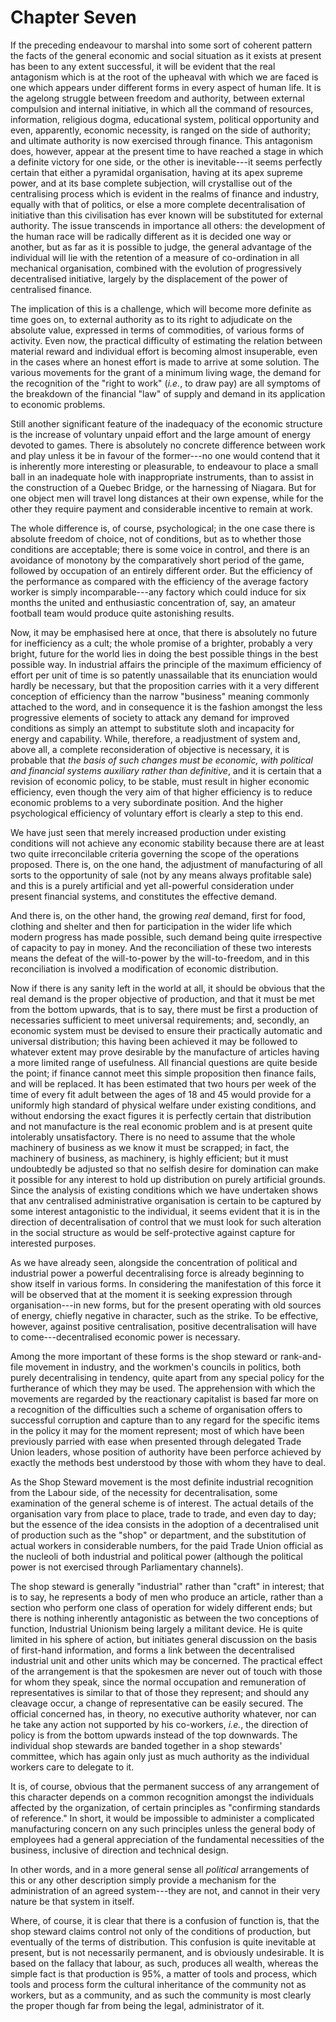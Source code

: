 # Chapter Seven

If the preceding endeavour to marshal into some sort of coherent pattern the facts of the general economic and social situation as it exists at present has been to any extent successful, it will be evident that the real antagonism which is at the root of the upheaval with which we are faced is one which appears under different forms in every aspect of human life. It is the agelong struggle between freedom and authority, between external compulsion and internal initiative, in which all the command of resources, information, religious dogma, educational system, political opportunity and even, apparently, economic necessity, is ranged on the side of authority; and ultimate authority is now exercised through finance. This antagonism does, however, appear at the present time to have reached a stage in which a definite victory for one side, or the other is inevitable---it seems perfectly certain that either a pyramidal organisation, having at its apex supreme power, and at its base complete subjection, will crystallise out of the centralising process which is evident in the realms of finance and industry, equally with that of politics, or else a more complete decentralisation of initiative than this civilisation has ever known will be substituted for external authority. The issue transcends in importance all others: the development of the human race will be radically different as it is decided one way or another, but as far as it is possible to judge, the general advantage of the individual will lie with the retention of a measure of co-ordination in all mechanical organisation, combined with the evolution of progressively decentralised initiative, largely by the displacement of the power of centralised finance.

The implication of this is a challenge, which will become more definite as time goes on, to external authority as to its right to adjudicate on the absolute value, expressed in terms of commodities, of various forms of activity. Even now, the practical difficulty of estimating the relation between material reward and individual effort is becoming almost insuperable, even in the cases where an honest effort is made to arrive at some solution. The various movements for the grant of a minimum living wage, the demand for the recognition of the "right to work" (*i.e.*, to draw pay) are all symptoms of the breakdown of the financial "law" of supply and demand in its application to economic problems.

Still another significant feature of the inadequacy of the economic structure is the increase of voluntary unpaid effort and the large amount of energy devoted to games. There is absolutely no concrete difference between work and play unless it be in favour of the former---no one would contend that it is inherently more interesting or pleasurable, to endeavour to place a small ball in an inadequate hole with inappropriate instruments, than to assist in the construction of a Quebec Bridge, or the harnessing of Niagara. But for one object men will travel long distances at their own expense, while for the other they require payment and considerable incentive to remain at work.

The whole difference is, of course, psychological; in the one case there is absolute freedom of choice, not of conditions, but as to whether those conditions are acceptable; there is some voice in control, and there is an avoidance of monotony by the comparatively short period of the game, followed by occupation of an entirely different order. But the efficiency of the performance as compared with the efficiency of the average factory worker is simply incomparable---any factory which could induce for six months the united and enthusiastic concentration of, say, an amateur football team would produce quite astonishing results.

Now, it may be emphasised here at once, that there is absolutely no future for inefficiency as a cult; the whole promise of a brighter, probably a very bright, future for the world lies in doing the best possible things in the best possible way. In industrial affairs the principle of the maximum efficiency of effort per unit of time is so patently unassailable that its enunciation would hardly be necessary, but that the proposition carries with it a very different conception of efficiency than the narrow "business" meaning commonly attached to the word, and in consequence it is the fashion amongst the less progressive elements of society to attack any demand for improved conditions as simply an attempt to substitute sloth and incapacity for energy and capability. While, therefore, a readjustment of system and, above all, a complete reconsideration of objective is necessary, it is probable that *the basis of such changes must be economic, with political and financial systems auxiliary rather than definitive*, and it is certain that a revision of economic policy, to be stable, must result in higher economic efficiency, even though the very aim of that higher efficiency is to reduce economic problems to a very subordinate position. And the higher psychological efficiency of voluntary effort is clearly a step to this end.

We have just seen that merely increased production under existing conditions will not achieve any economic stability because there are at least two quite irreconcilable criteria governing the scope of the operations proposed. There is, on the one hand, the adjustment of manufacturing of all sorts to the opportunity of sale (not by any means always profitable sale) and this is a purely artificial and yet all-powerful consideration under present financial systems, and constitutes the effective demand.

And there is, on the other hand, the growing *real* demand, first for food, clothing and shelter and then for participation in the wider life which modern progress has made possible, such demand being quite irrespective of capacity to pay in money. And the reconciliation of these two interests means the defeat of the will-to-power by the will-to-freedom, and in this reconciliation is involved a modification of economic distribution.

Now if there is any sanity left in the world at all, it should be obvious that the real demand is the proper objective of production, and that it must be met from the bottom upwards, that is to say, there must be first a production of necessaries sufficient to meet universal requirements; and, secondly, an economic system must be devised to ensure their practically automatic and universal distribution; this having been achieved it may be followed to whatever extent may prove desirable by the manufacture of articles having a more limited range of usefulness. All financial questions are quite beside the point; if finance cannot meet this simple proposition then finance fails, and will be replaced. It has been estimated that two hours per week of the time of every fit adult between the ages of 18 and 45 would provide for a uniformly high standard of physical welfare under existing conditions, and without endorsing the exact figures it is perfectly certain that distribution and not manufacture is the real economic problem and is at present quite intolerably unsatisfactory. There is no need to assume that the whole machinery of business as we know it must be scrapped; in fact, the machinery of business, as machinery, is highly efficient; but it must undoubtedly be adjusted so that no selfish desire for domination can make it possible for any interest to hold up distribution on purely artificial grounds. Since the analysis of existing conditions which we have undertaken shows that anv centralised administrative organisation is certain to be captured by some interest antagonistic to the individual, it seems evident that it is in the direction of decentralisation of control that we must look for such alteration in the social structure as would be self-protective against capture for interested purposes.

As we have already seen, alongside the concentration of political and industrial power a powerful decentralising force is already beginning to show itself in various forms. In considering the manifestation of this force it will be observed that at the moment it is seeking expression through organisation---in new forms, but for the present operating with old sources of energy, chiefly negative in character, such as the strike. To be effective, however, against positive centralisation, positive decentralisation will have to come---decentralised economic power is necessary.

Among the more important of these forms is the shop steward or rank-and-file movement in industry, and the workmen's councils in politics, both purely decentralising in tendency, quite apart from any special policy for the furtherance of which they may be used. The apprehension with which the movements are regarded by the reactionary capitalist is based far more on a recognition of the difficulties such a scheme of organisation offers to successful corruption and capture than to any regard for the specific items in the policy it may for the moment represent; most of which have been previously parried with ease when presented through delegated Trade Union leaders, whose position of authority have been perforce achieved by exactly the methods best understood by those with whom they have to deal.

As the Shop Steward movement is the most definite industrial recognition from the Labour side, of the necessity for decentralisation, some examination of the general scheme is of interest. The actual details of the organisation vary from place to place, trade to trade, and even day to day; but the essence of the idea consists in the adoption of a decentralised unit of production such as the "shop" or department, and the substitution of actual workers in considerable numbers, for the paid Trade Union official as the nucleoli of both industrial and political power (although the political power is not exercised through Parliamentary channels).

The shop steward is generally "industrial" rather than "craft" in interest; that is to say, he represents a body of men who produce an article, rather than a section who perform one class of operation for widely different ends; but there is nothing inherently antagonistic as between the two conceptions of function, Industrial Unionism being largely a militant device. He is quite limited in his sphere of action, but initiates general discussion on the basis of first-hand information, and forms a link between the decentralised industrial unit and other units which may be concerned. The practical effect of the arrangement is that the spokesmen are never out of touch with those for whom they speak, since the normal occupation and remuneration of representatives is similar to that of those they represent; and should any cleavage occur, a change of representative can be easily secured. The official concerned has, in theory, no executive authority whatever, nor can he take any action not supported by his co-workers, *i.e.*, the direction of policy is from the bottom upwards instead of the top downwards. The individual shop stewards are banded together in a shop stewards' committee, which has again only just as much authority as the individual workers care to delegate to it.

It is, of course, obvious that the permanent success of any arrangement of this character depends on a common recognition amongst the individuals affected by the organization, of certain principles as "confirming standards of reference." In short, it would be impossible to administer a complicated manufacturing concern on any such principles unless the general body of employees had a general appreciation of the fundamental necessities of the business, inclusive of direction and technical design.

In other words, and in a more general sense all *political* arrangements of this or any other description simply provide a mechanism for the administration of an agreed system---they are not, and cannot in their very nature be that system in itself.

Where, of course, it is clear that there is a confusion of function is, that the shop steward claims control not only of the conditions of production, but eventually of the terms of distribution. This confusion is quite inevitable at present, but is not necessarily permanent, and is obviously undesirable. It is based on the fallacy that labour, as such, produces all wealth, whereas the simple fact is that production is 95%, a matter of tools and process, which tools and process form the cultural inheritance of the community not as workers, but as a community, and as such the community is most clearly the proper though far from being the legal, administrator of it.

